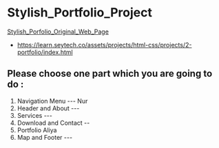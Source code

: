 # Stylish_Portfolio_Project

[Stylish_Porfolio_Original_Web_Page](https://learn.seytech.co/assets/projects/html-css/projects/2-portfolio/index.html)

- https://learn.seytech.co/assets/projects/html-css/projects/2-portfolio/index.html

## Please choose one part which you are going to do :

1. Navigation Menu  ---  Nur
2. Header and About ---
3. Services         --- 
4. Download and Contact --
5. Portfolio       Aliya
6. Map and Footer  ---
